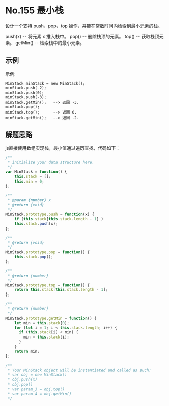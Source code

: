 # No.155 最小栈

设计一个支持 push，pop，top 操作，并能在常数时间内检索到最小元素的栈。

push(x) -- 将元素 x 推入栈中。
pop() -- 删除栈顶的元素。
top() -- 获取栈顶元素。
getMin() -- 检索栈中的最小元素。

## 示例

示例:
```
MinStack minStack = new MinStack();
minStack.push(-2);
minStack.push(0);
minStack.push(-3);
minStack.getMin();   --> 返回 -3.
minStack.pop();
minStack.top();      --> 返回 0.
minStack.getMin();   --> 返回 -2.
```

## 解题思路

js直接使用数组实现栈，最小值通过遍历查找，代码如下：

```javascript
/**
 * initialize your data structure here.
 */
var MinStack = function() {
    this.stack = [];
    this.min = 0;
};

/** 
 * @param {number} x
 * @return {void}
 */
MinStack.prototype.push = function(x) {
    if (this.stack[this.stack.length - 1] )
    this.stack.push(x);
};

/**
 * @return {void}
 */
MinStack.prototype.pop = function() {
    this.stack.pop();
};

/**
 * @return {number}
 */
MinStack.prototype.top = function() {
    return this.stack[this.stack.length - 1];
};

/**
 * @return {number}
 */
MinStack.prototype.getMin = function() {
    let min = this.stack[0];
    for (let i = 1; i < this.stack.length; i++) {
      if (this.stack[i] < min) {
        min = this.stack[i];
      }
    }
    return min;
};

/** 
 * Your MinStack object will be instantiated and called as such:
 * var obj = new MinStack()
 * obj.push(x)
 * obj.pop()
 * var param_3 = obj.top()
 * var param_4 = obj.getMin()
 */
```